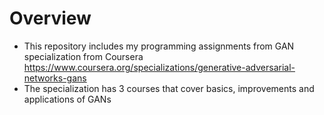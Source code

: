 # Overview
- This repository includes my programming assignments from GAN specialization from Coursera https://www.coursera.org/specializations/generative-adversarial-networks-gans
- The specialization has 3 courses that cover basics, improvements and applications of GANs
